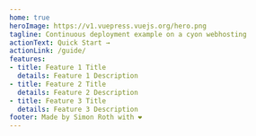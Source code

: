 ```yaml
---
home: true
heroImage: https://v1.vuepress.vuejs.org/hero.png
tagline: Continuous deployment example on a cyon webhosting
actionText: Quick Start →
actionLink: /guide/
features:
- title: Feature 1 Title
  details: Feature 1 Description
- title: Feature 2 Title
  details: Feature 2 Description
- title: Feature 3 Title
  details: Feature 3 Description
footer: Made by Simon Roth with ❤️
---
```

